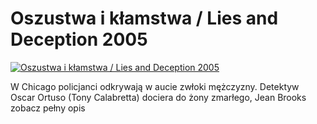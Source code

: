 Oszustwa i kłamstwa / Lies and Deception 2005 
=============
[![Oszustwa i kłamstwa / Lies and Deception 2005 ](http://vidos.pl/images/player.gif)](http://vidos.pl/oszustwa-i-klamstwa-lies-and-deception-2005)

 W Chicago policjanci odkrywają w aucie zwłoki mężczyzny. Detektyw Oscar Ortuso (Tony Calabretta) dociera do żony zmarłego, Jean Brooks zobacz pełny opis
